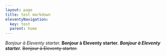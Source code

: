 ```yaml
---
layout: page
title: test markdown
eleventyNavigation:
  key: test
  parent: home
---
```


_Bonjour à Eleventy starter._
**Bonjour à Eleventy starter.**
**_Bonjour à Eleventy starter._**
~~Bonjour à Eleventy starter.~~